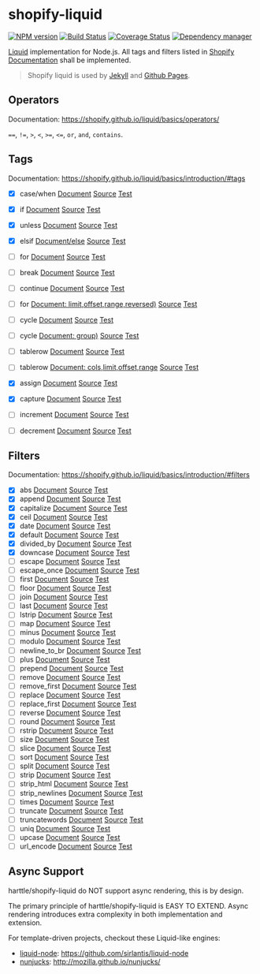 # shopify-liquid

[![NPM version](https://img.shields.io/npm/v/shopify-liquid.svg?style=flat)](https://www.npmjs.org/package/shopify-liquid)
[![Build Status](https://travis-ci.org/harttle/shopify-liquid.svg?branch=master)](https://travis-ci.org/harttle/shopify-liquid)
[![Coverage Status](https://coveralls.io/repos/github/harttle/shopify-liquid/badge.svg?branch=master)](https://coveralls.io/github/harttle/shopify-liquid?branch=master)
[![Dependency manager](https://david-dm.org/harttle/shopify-liquid.png)](https://david-dm.org/harttle/shopify-liquid)

[Liquid][shopify-liquid] implementation for Node.js.
All tags and filters listed in [Shopify Documentation][shopify-liquid]
shall be implemented.

> Shopify liquid is used by [Jekyll][jekyll] and [Github Pages][gh].

## Operators

Documentation: <https://shopify.github.io/liquid/basics/operators/>

`==`, `!=`, `>`, `<`, `>=`, `<=`, `or`, `and`, `contains`.

## Tags

Documentation: <https://shopify.github.io/liquid/basics/introduction/#tags>

- [x] case/when [Document](https://shopify.github.io/liquid/tags/control-flow/) [Source](https://github.com/harttle/shopify-liquid/blob/master/tags/case.js) [Test][tt]
- [x] if [Document](https://shopify.github.io/liquid/tags/control-flow/) [Source](https://github.com/harttle/shopify-liquid/blob/master/tags/if.js) [Test][tt]
- [x] unless [Document](https://shopify.github.io/liquid/tags/control-flow/) [Source](https://github.com/harttle/shopify-liquid/blob/master/tags/unless.js) [Test][tt]
- [x] elsif [Document/else](https://shopify.github.io/liquid/tags/control-flow/) [Source](https://github.com/harttle/shopify-liquid/blob/master/tags/if.js) [Test][tt]
- [ ] for [Document](https://shopify.github.io/liquid/tags/iteration/) [Source](https://github.com/harttle/shopify-liquid/blob/master/tags/for.js) [Test][tt]
- [ ] break [Document](https://shopify.github.io/liquid/tags/iteration/) [Source](https://github.com/harttle/shopify-liquid/blob/master/tags/.js) [Test][tt]
- [ ] continue [Document](https://shopify.github.io/liquid/tags/iteration/) [Source](https://github.com/harttle/shopify-liquid/blob/master/tags/.js) [Test][tt]
- [ ] for [Document: limit,offset,range,reversed)](https://shopify.github.io/liquid/tags/iteration/) [Source](https://github.com/harttle/shopify-liquid/blob/master/tags/.js) [Test][tt]
- [ ] cycle [Document](https://shopify.github.io/liquid/tags/iteration/) [Source](https://github.com/harttle/shopify-liquid/blob/master/tags/.js) [Test][tt]
- [ ] cycle [Document: group)](https://shopify.github.io/liquid/tags/iteration/) [Source](https://github.com/harttle/shopify-liquid/blob/master/tags/.js) [Test][tt]
- [ ] tablerow [Document](https://shopify.github.io/liquid/tags/iteration/) [Source](https://github.com/harttle/shopify-liquid/blob/master/tags/.js) [Test][tt]
- [ ] tablerow [Document: cols,limit,offset,range](https://shopify.github.io/liquid/tags/iteration/) [Source](https://github.com/harttle/shopify-liquid/blob/master/tags/.js) [Test][tt]
- [x] assign [Document](https://shopify.github.io/liquid/tags/variable/) [Source](https://github.com/harttle/shopify-liquid/blob/master/tags/assign.js) [Test][tt]
- [x] capture [Document](https://shopify.github.io/liquid/tags/variable/) [Source](https://github.com/harttle/shopify-liquid/blob/master/tags/.js) [Test][tt]
- [ ] increment [Document](https://shopify.github.io/liquid/tags/variable/) [Source](https://github.com/harttle/shopify-liquid/blob/master/tags/.js) [Test][tt]
- [ ] decrement [Document](https://shopify.github.io/liquid/tags/variable/) [Source](https://github.com/harttle/shopify-liquid/blob/master/tags/.js) [Test][tt]


## Filters

Documentation: <https://shopify.github.io/liquid/basics/introduction/#filters>

- [x] abs [Document](https://shopify.github.io/liquid/filters/abs/) [Source](https://github.com/harttle/shopify-liquid/blob/master/filters.js) [Test][ft]
- [x] append [Document](https://shopify.github.io/liquid/filters/append) [Source](https://github.com/harttle/shopify-liquid/blob/master/filters.js) [Test][ft]
- [x] capitalize [Document](https://shopify.github.io/liquid/filters/capitalize) [Source](https://github.com/harttle/shopify-liquid/blob/master/filters.js) [Test][ft]
- [x] ceil [Document](https://shopify.github.io/liquid/filters/ceil) [Source](https://github.com/harttle/shopify-liquid/blob/master/filters.js) [Test][ft]
- [x] date [Document](https://shopify.github.io/liquid/filters/date) [Source](https://github.com/harttle/shopify-liquid/blob/master/filters.js) [Test][ft]
- [x] default [Document](https://shopify.github.io/liquid/filters/default) [Source](https://github.com/harttle/shopify-liquid/blob/master/filters.js) [Test][ft]
- [x] divided_by [Document](https://shopify.github.io/liquid/filters/divided_by) [Source](https://github.com/harttle/shopify-liquid/blob/master/filters.js) [Test][ft]
- [x] downcase [Document](https://shopify.github.io/liquid/filters/downcase) [Source](https://github.com/harttle/shopify-liquid/blob/master/filters.js) [Test][ft]
- [ ] escape [Document](https://shopify.github.io/liquid/filters/escape) [Source](https://github.com/harttle/shopify-liquid/blob/master/filters.js) [Test][ft]
- [ ] escape_once [Document](https://shopify.github.io/liquid/filters/escape_once) [Source](https://github.com/harttle/shopify-liquid/blob/master/filters.js) [Test][ft]
- [ ] first [Document](https://shopify.github.io/liquid/filters/first) [Source](https://github.com/harttle/shopify-liquid/blob/master/filters.js) [Test][ft]
- [ ] floor [Document](https://shopify.github.io/liquid/filters/floor) [Source](https://github.com/harttle/shopify-liquid/blob/master/filters.js) [Test][ft]
- [ ] join [Document](https://shopify.github.io/liquid/filters/join) [Source](https://github.com/harttle/shopify-liquid/blob/master/filters.js) [Test][ft]
- [ ] last [Document](https://shopify.github.io/liquid/filters/last) [Source](https://github.com/harttle/shopify-liquid/blob/master/filters.js) [Test][ft]
- [ ] lstrip [Document](https://shopify.github.io/liquid/filters/lstrip) [Source](https://github.com/harttle/shopify-liquid/blob/master/filters.js) [Test][ft]
- [ ] map [Document](https://shopify.github.io/liquid/filters/map) [Source](https://github.com/harttle/shopify-liquid/blob/master/filters.js) [Test][ft]
- [ ] minus [Document](https://shopify.github.io/liquid/filters/minus) [Source](https://github.com/harttle/shopify-liquid/blob/master/filters.js) [Test][ft]
- [ ] modulo [Document](https://shopify.github.io/liquid/filters/modulo) [Source](https://github.com/harttle/shopify-liquid/blob/master/filters.js) [Test][ft]
- [ ] newline_to_br [Document](https://shopify.github.io/liquid/filters/newline_to_br) [Source](https://github.com/harttle/shopify-liquid/blob/master/filters.js) [Test][ft]
- [ ] plus [Document](https://shopify.github.io/liquid/filters/plus) [Source](https://github.com/harttle/shopify-liquid/blob/master/filters.js) [Test][ft]
- [ ] prepend [Document](https://shopify.github.io/liquid/filters/prepend) [Source](https://github.com/harttle/shopify-liquid/blob/master/filters.js) [Test][ft]
- [ ] remove [Document](https://shopify.github.io/liquid/filters/remove) [Source](https://github.com/harttle/shopify-liquid/blob/master/filters.js) [Test][ft]
- [ ] remove_first [Document](https://shopify.github.io/liquid/filters/remove_first) [Source](https://github.com/harttle/shopify-liquid/blob/master/filters.js) [Test][ft]
- [ ] replace [Document](https://shopify.github.io/liquid/filters/replace) [Source](https://github.com/harttle/shopify-liquid/blob/master/filters.js) [Test][ft]
- [ ] replace_first [Document](https://shopify.github.io/liquid/filters/replace_first) [Source](https://github.com/harttle/shopify-liquid/blob/master/filters.js) [Test][ft]
- [ ] reverse [Document](https://shopify.github.io/liquid/filters/reverse) [Source](https://github.com/harttle/shopify-liquid/blob/master/filters.js) [Test][ft]
- [ ] round [Document](https://shopify.github.io/liquid/filters/round) [Source](https://github.com/harttle/shopify-liquid/blob/master/filters.js) [Test][ft]
- [ ] rstrip [Document](https://shopify.github.io/liquid/filters/rstrip) [Source](https://github.com/harttle/shopify-liquid/blob/master/filters.js) [Test][ft]
- [ ] size [Document](https://shopify.github.io/liquid/filters/size) [Source](https://github.com/harttle/shopify-liquid/blob/master/filters.js) [Test][ft]
- [ ] slice [Document](https://shopify.github.io/liquid/filters/slice) [Source](https://github.com/harttle/shopify-liquid/blob/master/filters.js) [Test][ft]
- [ ] sort [Document](https://shopify.github.io/liquid/filters/sort) [Source](https://github.com/harttle/shopify-liquid/blob/master/filters.js) [Test][ft]
- [ ] split [Document](https://shopify.github.io/liquid/filters/split) [Source](https://github.com/harttle/shopify-liquid/blob/master/filters.js) [Test][ft]
- [ ] strip [Document](https://shopify.github.io/liquid/filters/strip) [Source](https://github.com/harttle/shopify-liquid/blob/master/filters.js) [Test][ft]
- [ ] strip_html [Document](https://shopify.github.io/liquid/filters/strip_html) [Source](https://github.com/harttle/shopify-liquid/blob/master/filters.js) [Test][ft]
- [ ] strip_newlines [Document](https://shopify.github.io/liquid/filters/strip_newlines) [Source](https://github.com/harttle/shopify-liquid/blob/master/filters.js) [Test][ft]
- [ ] times [Document](https://shopify.github.io/liquid/filters/times) [Source](https://github.com/harttle/shopify-liquid/blob/master/filters.js) [Test][ft]
- [ ] truncate [Document](https://shopify.github.io/liquid/filters/truncate) [Source](https://github.com/harttle/shopify-liquid/blob/master/filters.js) [Test][ft]
- [ ] truncatewords [Document](https://shopify.github.io/liquid/filters/truncatewords) [Source](https://github.com/harttle/shopify-liquid/blob/master/filters.js) [Test][ft]
- [ ] uniq [Document](https://shopify.github.io/liquid/filters/uniq) [Source](https://github.com/harttle/shopify-liquid/blob/master/filters.js) [Test][ft]
- [ ] upcase [Document](https://shopify.github.io/liquid/filters/upcase) [Source](https://github.com/harttle/shopify-liquid/blob/master/filters.js) [Test][ft]
- [ ] url_encode [Document](https://shopify.github.io/liquid/filters/url_encode) [Source](https://github.com/harttle/shopify-liquid/blob/master/filters.js) [Test][ft]

## Async Support

harttle/shopify-liquid do NOT support async rendering, this is by design.

The primary principle of harttle/shopify-liquid is EASY TO EXTEND.
Async rendering introduces extra complexity in both implementation and extension.

For template-driven projects, checkout these Liquid-like engines:

* [liquid-node][liquid-node]: <https://github.com/sirlantis/liquid-node> 
* [nunjucks][nunjucks]: <http://mozilla.github.io/nunjucks/>

[nunjucks]: http://mozilla.github.io/nunjucks/
[liquid-node]: https://github.com/sirlantis/liquid-node
[shopify-liquid]: https://shopify.github.io/liquid/
[jekyll]: http://jekyllrb.com/
[gh]: https://pages.github.com/
[tt]: https://github.com/harttle/shopify-liquid/blob/master/test/tags.js
[ft]: https://github.com/harttle/shopify-liquid/blob/master/test/filters.js

